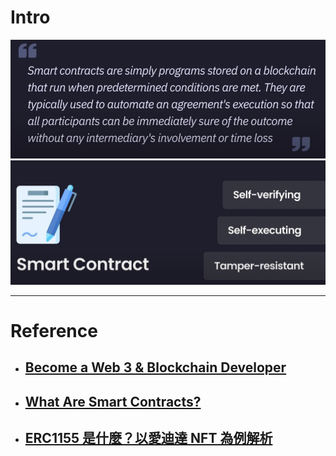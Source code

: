 # Intro
![img](img/01.jpg)
![img](img/02.jpg)

---

# Reference
- ## [Become a Web 3 & Blockchain Developer](https://www.youtube.com/watch?v=aVQJGr2J8io)
- ## [What Are Smart Contracts?](https://web3.hashnode.com/glossary/what-are-smart-contracts)
- ## [ERC1155 是什麼？以愛迪達 NFT 為例解析](https://www.blocktempo.com/what-is-erc-1155-use-adidas-nft-as-example)
